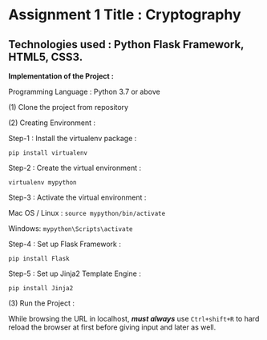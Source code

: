 # Assignment 1 Title : Cryptography

## Technologies used : Python Flask Framework, HTML5, CSS3.

**Implementation of the Project :**

Programming Language : Python 3.7 or above

(1) Clone the project from repository

(2) Creating Environment :

Step-1 : Install the virtualenv package :

  ` pip install virtualenv `
  
Step-2 : Create the virtual environment :

  `virtualenv mypython`

Step-3 : Activate the virtual environment :

Mac OS / Linux : `source mypython/bin/activate`

Windows: `mypython\Scripts\activate`

Step-4 : Set up Flask Framework :

  `pip install Flask`

Step-5 : Set up Jinja2 Template Engine : 

  `pip install Jinja2`

(3) Run the Project : 

  While browsing the URL in localhost, **_must always_** use `Ctrl+shift+R` to hard reload the browser at first before giving input and later as well.
